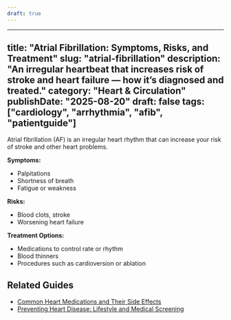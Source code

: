 ```yaml
---
draft: true
---
```


---
title: "Atrial Fibrillation: Symptoms, Risks, and Treatment"
slug: "atrial-fibrillation"
description: "An irregular heartbeat that increases risk of stroke and heart failure — how it’s diagnosed and treated."
category: "Heart & Circulation"
publishDate: "2025-08-20"
draft: false
tags: ["cardiology", "arrhythmia", "afib", "patientguide"]
---

Atrial fibrillation (AF) is an irregular heart rhythm that can increase your risk of stroke and other heart problems.

**Symptoms:**
- Palpitations
- Shortness of breath
- Fatigue or weakness

**Risks:**
- Blood clots, stroke
- Worsening heart failure

**Treatment Options:**
- Medications to control rate or rhythm
- Blood thinners
- Procedures such as cardioversion or ablation

## Related Guides
- [Common Heart Medications and Their Side Effects](/guides/common-heart-medications/)  
- [Preventing Heart Disease: Lifestyle and Medical Screening](/guides/preventing-heart-disease/)  
